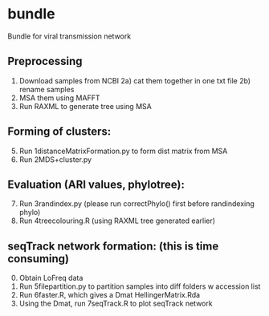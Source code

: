 # bundle
Bundle for viral transmission network

## Preprocessing
1) Download samples from NCBI
2a) cat them together in one txt file
2b) rename samples 
3) MSA them using MAFFT
4) Run RAXML to generate tree using MSA

## Forming of clusters: 
5) Run 1distanceMatrixFormation.py to form dist matrix from MSA 
6) Run 2MDS+cluster.py

## Evaluation (ARI values, phylotree):
7) Run 3randindex.py (please run correctPhylo() first before randindexing phylo)
8) Run 4treecolouring.R (using RAXML tree generated earlier)

## seqTrack network formation: (this is time consuming)
0) Obtain LoFreq data
1) Run 5filepartition.py to partition samples into diff folders w accession list  
2) Run 6faster.R, which gives a Dmat HellingerMatrix.Rda
3) Using the Dmat, run 7seqTrack.R to plot seqTrack network
